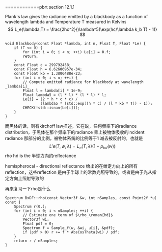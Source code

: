 ============pbrt section 12.1.1

Plank`s law gives the radiance emitted by a blackbody as a function of wavelength lambda and Temperature T measured in Kelvins
$$
L_e(\lambda,T) = \frac{2hc^2}{\lambda^5(\exp(hc/\lambda k_b T) - 1)}
$$

```
void Blackbody(const Float *lambda, int n, Float T, Float *Le) {
    if (T <= 0) {
        for (int i = 0; i < n; ++i) Le[i] = 0.f;
        return;
    }
    const Float c = 299792458;
    const Float h = 6.62606957e-34;
    const Float kb = 1.3806488e-23;
    for (int i = 0; i < n; ++i) {
        // Compute emitted radiance for blackbody at wavelength _lambda[i]_
        Float l = lambda[i] * 1e-9;
        Float lambda5 = (l * l) * (l * l) * l;
        Le[i] = (2 * h * c * c) /
                (lambda5 * (std::exp((h * c) / (l * kb * T)) - 1));
        CHECK(!std::isnan(Le[i]));
    }
}
```

而黑体的话，则有kirchoff law描述，它在说，任何频率下的radiance distribution，于黑体在那个频率下的radiance 乘上被物体吸收的incident radiance 那部分的比例。被物体系统的比例等于1 减去被反射的，也就是
$$
L'e(T,w,\lambda) = L_e(T,\lambda)(1 - \rho_{hd}(w))
$$
rho hd is the 半球方向的reflectance

hemispherocal - directional reflectance 给出的在给定方向上的所有reflection，这些reflection 是由于半球上的常数光照导致的，或者是由于光从指定方向上照射导致的

再来复习一下rho是什么

```
Spectrum BxDF::rho(const Vector3f &w, int nSamples, const Point2f *u) const {
    Spectrum r(0.);
    for (int i = 0; i < nSamples; ++i) {
        // Estimate one term of $\rho_\roman{hd}$
        Vector3f wi;
        Float pdf = 0;
        Spectrum f = Sample_f(w, &wi, u[i], &pdf);
        if (pdf > 0) r += f * AbsCosTheta(wi) / pdf;
    }
    return r / nSamples;
}
```

